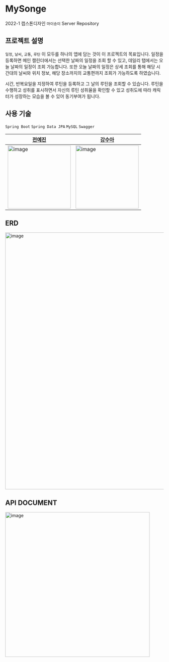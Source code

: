 # MySonge
2022-1 캡스톤디자인 `마이송이` Server Repository 

## 프로젝트 설명 
`일정`, `날씨`, `교통`, `루틴` 이 모두를 하나의 앱에 담는 것이 이 프로젝트의 목표입니다. 
일정을 등록하면 메인 캘린더에서는 선택한 날짜의 일정을 조회 할 수 있고, 데일리 탭에서는 오늘 날짜의 일정이 조회 가능합니다. 
또한 오늘 날짜의 일정은 상세 조회를 통해 해당 시간대의 날씨와 위치 정보, 해당 장소까지의 교통편까지 조회가 가능하도록 하였습니다.  

시간, 반복요일을 지정하여 루틴을 등록하고 그 날의 루틴을 조회할 수 있습니다. 
루틴을 수행하고 성취를 표시하면서 자신의 루틴 성취율을 확인할 수 있고 성취도에 따라 캐릭터가 성장하는 모습을 볼 수 있어 동기부여가 됩니다. 

## 사용 기술 
`Spring Boot` `Spring Data JPA` `MySQL` `Swagger`

|[전예진](https://github.com/yaezzin)|[강수아](https://github.com/rkdtndk99)|
|-----|-----|
|<img width="200" alt="image"  src ="https://user-images.githubusercontent.com/63537847/192757116-9539b87a-c412-431f-9cb3-2100176bb15d.png">|<img width="200" alt="image"  src ="https://user-images.githubusercontent.com/63537847/192757286-d2628039-7473-40cb-b440-97982f825e48.jpg">

## ERD 
<img width="814" alt="image" src="https://user-images.githubusercontent.com/63537847/192755010-148cad80-4ad0-42f4-89d9-a6b45da8f8d6.png">

## API DOCUMENT
<img width="459" alt="image" src="https://user-images.githubusercontent.com/63537847/192755345-a4041cc0-1d4a-45ef-96f5-e6f24d87b7ac.png">

